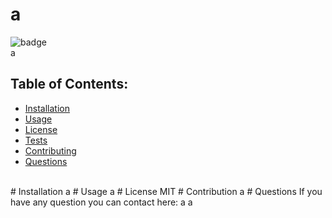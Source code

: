 # a
  ![badge](https://img.shields.io/badge/license-MIT-brightgreen)<br />
  a


  ## Table of Contents:
  * [Installation](#install)
  * [Usage](#usage)
  * [License](#license)
  * [Tests](#tests)
  * [Contributing](#contributing)
  * [Questions](#questions)
<br>
# Installation
  a
  # Usage
  a
  # License
  MIT
  # Contribution
  a
  # Questions
  If you have any question you can contact here: 
  a
  a



